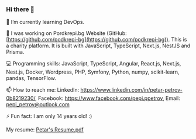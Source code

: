 ### Hi there 👋

🌱 I’m currently learning DevOps.

🔭 I was working on Pordkrepi.bg Website (GitHub: [https://github.com/podkrepi-bg](https://github.com/podkrepi-bg)). This is a charity platform. It is built with JavaScript, TypeScript, Next.js, NestJS and Prisma.

💻 Programming skills: JavaScript, TypeScript, Angular, React.js, Next.js, Nest.js, Docker, Wordpress, PHP, Symfony, Python, numpy, scikit-learn, pandas, TensorFlow.

📫 How to reach me: LinkedIn: https://www.linkedin.com/in/petar-petrov-0b8219230/, Facebook: https://www.facebook.com/pepi.ppetrov, Email: pepi_petrov@outlook.com

⚡ Fun fact: I am only 14 years old! :)

My resume: [Petar's Resume.pdf](https://github.com/PepiPetrov/PepiPetrov/files/11090964/Petar.s.Resume.pdf)


<!--
**PepiPetrov/PepiPetrov** is a ✨ _special_ ✨ repository because its `README.md` (this file) appears on your GitHub profile.

Here are some ideas to get you started:

- 👯 I’m looking to collaborate on ...
- 🤔 I’m looking for help with ...
- 💬 Ask me about ...
- 📫 How to reach me: ...
- 😄 Pronouns: ...
-->
